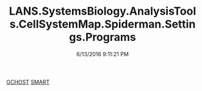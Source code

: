 ﻿---
title: LANS.SystemsBiology.AnalysisTools.CellSystemMap.Spiderman.Settings.Programs
date: 6/13/2016 9:11:21 PM
---

[GCHOST](T-LANS.SystemsBiology.AnalysisTools.CellSystemMap.Spiderman.Settings.Programs.GCHOST.html)
[SMART](T-LANS.SystemsBiology.AnalysisTools.CellSystemMap.Spiderman.Settings.Programs.SMART.html)
